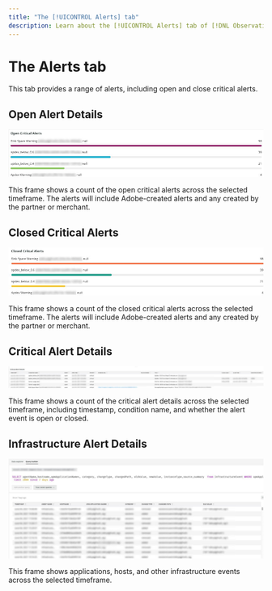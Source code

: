 ```yaml
---
title: "The [!UICONTROL Alerts] tab"
description: Learn about the [!UICONTROL Alerts] tab of [!DNL Observation for Adobe Commerce].
---
```

# The Alerts tab

This tab provides a range of alerts, including open and close critical alerts.

## Open Alert Details

![Open Critical Alerts](../../assets/tools/alerts-tab-1.jpg)

This frame shows a count of the open critical alerts across the selected timeframe. The alerts will include Adobe-created alerts and any created by the partner or merchant.

## Closed Critical Alerts

![Closed Critical Alerts](../../assets/tools/alerts-tab-2.jpg)

This frame shows a count of the closed critical alerts across the selected timeframe. The alerts will include Adobe-created alerts and any created by the partner or merchant.

## Critical Alert Details

![Critical Alert Details](../../assets/tools/alerts-tab-3.jpg)

This frame shows a count of the critical alert details across the selected timeframe, including timestamp, condition name, and whether the alert event is open or closed.

## Infrastructure Alert Details

![Infrastructure Alert Details](../../assets/tools/alerts-tab-4.jpg)

This frame shows applications, hosts, and other infrastructure events across the selected timeframe. 


